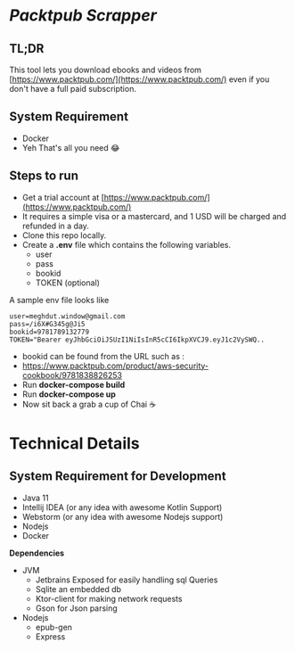 # _Packtpub Scrapper_


## TL;DR

This tool lets you download ebooks and videos from [https://www.packtpub.com/](https://www.packtpub.com/) even if you don't have a full paid subscription. 


## System Requirement 



* Docker 
* Yeh That's all you need 😂


## Steps to run 



* Get a trial account at [https://www.packtpub.com/](https://www.packtpub.com/)  
* It requires a simple visa or a mastercard, and 1 USD will be charged and refunded in a day.
* Clone this repo locally.
*  Create a **.env** file which contains the following variables.
    * user
    * pass 
    * bookid  
    *  TOKEN (optional)

  A sample env file looks like 


```
user=meghdut.window@gmail.com
pass=/i6X#G345g@Ji5
bookid=9781789132779
TOKEN="Bearer eyJhbGciOiJSUzI1NiIsInR5cCI6IkpXVCJ9.eyJ1c2VySWQ..

```



* bookid can be found from the URL such as : 
* https://www.packtpub.com/product/aws-security-cookbook/9781838826253
* Run **docker-compose build**
* Run **docker-compose up**
* Now sit back a grab a cup of Chai ☕ 


# Technical  Details 


## System Requirement for Development 



* Java 11
* Intellij IDEA (or any idea with awesome Kotlin Support)
* Webstorm (or any idea with awesome Nodejs support)
* Nodejs 
* Docker

**Dependencies**



* JVM 
    * Jetbrains Exposed for easily handling sql Queries 
    * Sqlite an embedded db
    * Ktor-client for making network requests 
    * Gson for Json parsing 
* Nodejs 
    * epub-gen
    * Express
